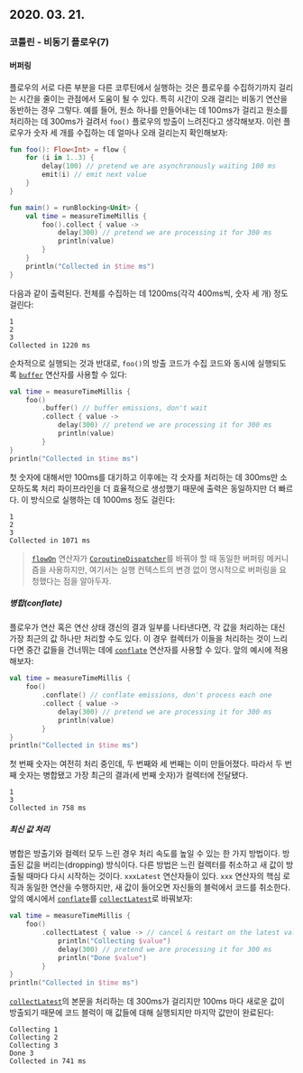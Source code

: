 ## 2020. 03. 21.

### 코틀린 - 비동기 플로우(7)

#### 버퍼링

플로우의 서로 다른 부분을 다른 코루틴에서 실행하는 것은 플로우를 수집하기까지 걸리는 시간을 줄이는 관점에서 도움이 될 수 있다. 특히 시간이 오래 걸리는 비동기 연산을 동반하는 경우 그렇다. 예를 들어, 원소 하나를 만들어내는 데 100ms가 걸리고 원소를 처리하는 데 300ms가 걸려서 `foo()` 플로우의 방출이 느려진다고 생각해보자. 이런 플로우가 숫자 세 개를 수집하는 데 얼마나 오래 걸리는지 확인해보자:

```kotlin
fun foo(): Flow<Int> = flow {
    for (i in 1..3) {
        delay(100) // pretend we are asynchronously waiting 100 ms
        emit(i) // emit next value
    }
}

fun main() = runBlocking<Unit> { 
    val time = measureTimeMillis {
        foo().collect { value -> 
            delay(300) // pretend we are processing it for 300 ms
            println(value) 
        } 
    }   
    println("Collected in $time ms")
}
```

다음과 같이 출력된다. 전체를 수집하는 데 1200ms(각각 400ms씩, 숫자 세 개) 정도 걸린다:

```
1
2
3
Collected in 1220 ms
```

순차적으로 실행되는 것과 반대로, `foo()`의 방출 코드가 수집 코드와 동시에 실행되도록 [`buffer`][kt-flow-buffer] 연산자를 사용할 수 있다:

```kotlin
val time = measureTimeMillis {
    foo()
        .buffer() // buffer emissions, don't wait
        .collect { value -> 
            delay(300) // pretend we are processing it for 300 ms
            println(value) 
        } 
}   
println("Collected in $time ms")
```

첫 숫자에 대해서만 100ms를 대기하고 이후에는 각 숫자를 처리하는 데 300ms만 소모하도록 처리 파이프라인을 더 효율적으로 생성했기 때문에 출력은 동일하지만 더 빠르다. 이 방식으로 실행하는 데 1000ms 정도 걸린다:

```
1
2
3
Collected in 1071 ms
```

>[`flowOn`][kt-flow-flow-on] 연산자가 [`CoroutineDispatcher`][kt-coroutine-dispatcher]를 바꿔야 할 때 동일한 버퍼링 메커니즘을 사용하지만, 여기서는 실행 컨텍스트의 변경 없이 명시적으로 버퍼링을 요청했다는 점을 알아두자.

##### 병합(conflate)

플로우가 연산 혹은 연산 상태 갱신의 결과 일부를 나타낸다면, 각 값을 처리하는 대신 가장 최근의 값 하나만 처리할 수도 있다. 이 경우 컬렉터가 이들을 처리하는 것이 느리다면 중간 값들을 건너뛰는 데에  [`conflate`][kt-flow-conflate] 연산자를 사용할 수 있다. 앞의 예시에 적용해보자:

```kotlin
val time = measureTimeMillis {
    foo()
        .conflate() // conflate emissions, don't process each one
        .collect { value -> 
            delay(300) // pretend we are processing it for 300 ms
            println(value) 
        } 
}   
println("Collected in $time ms")
```

첫 번째 숫자는 여전히 처리 중인데, 두 번째와 세 번째는 이미 만들어졌다. 따라서 두 번째 숫자는 병합됐고 가장 최근의 결과(세 번째 숫자)가 컬렉터에 전달됐다.

```
1
3
Collected in 758 ms
```

##### 최신 값 처리

병합은 방출기와 컬렉터 모두 느린 경우 처리 속도를 높일 수 있는 한 가지 방법이다. 방출된 값을 버리는(dropping) 방식이다. 다른 방법은 느린 컬렉터를 취소하고 새 값이 방출될 때마다 다시 시작하는 것이다. `xxxLatest` 연산자들이 있다. `xxx` 연산자의 핵심 로직과 동일한 연산을 수행하지만, 새 값이 들어오면 자신들의 블럭에서 코드를 취소한다. 앞의 예시에서 [`conflate`][kt-flow-conflate]를 [`collectLatest`][kt-flow-collect-latest]로 바꿔보자:

```kotlin
val time = measureTimeMillis {
    foo()
        .collectLatest { value -> // cancel & restart on the latest value
            println("Collecting $value") 
            delay(300) // pretend we are processing it for 300 ms
            println("Done $value") 
        } 
}   
println("Collected in $time ms")
```

[`collectLatest`][kt-flow-collect-latest]의 본문을 처리하는 데 300ms가 걸리지만 100ms 마다 새로운 값이 방출되기 때문에 코드 블럭이 매 값들에 대해 실행되지만 마지막 값만이 완료된다:

```
Collecting 1
Collecting 2
Collecting 3
Done 3
Collected in 741 ms
```



[kt-flow-buffer]: https://kotlin.github.io/kotlinx.coroutines/kotlinx-coroutines-core/kotlinx.coroutines.flow/buffer.html
[kt-flow-flow-on]: https://kotlin.github.io/kotlinx.coroutines/kotlinx-coroutines-core/kotlinx.coroutines.flow/flow-on.html
[kt-coroutine-dispatcher]: https://kotlin.github.io/kotlinx.coroutines/kotlinx-coroutines-core/kotlinx.coroutines/-coroutine-dispatcher/index.html
[kt-flow-conflate]: https://kotlin.github.io/kotlinx.coroutines/kotlinx-coroutines-core/kotlinx.coroutines.flow/conflate.html
[kt-flow-collect-latest]: https://kotlin.github.io/kotlinx.coroutines/kotlinx-coroutines-core/kotlinx.coroutines.flow/collect-latest.html